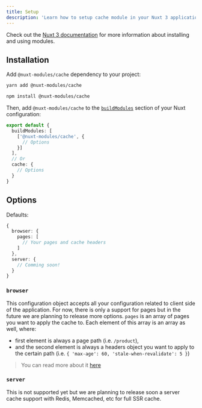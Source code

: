 ```yaml
---
title: Setup
description: 'Learn how to setup cache module in your Nuxt 3 application.'
---
```


Check out the [Nuxt 3 documentation](https://v3.nuxtjs.org/docs/directory-structure/nuxt.config#buildmodules) for more information about installing and using modules.

## Installation

Add `@nuxt-modules/cache` dependency to your project:

<code-group>
  <code-block label="Yarn" active>

```bash
yarn add @nuxt-modules/cache
```

  </code-block>
  <code-block label="NPM">

```bash
npm install @nuxt-modules/cache
```

  </code-block>
</code-group>

Then, add `@nuxt-modules/cache` to the [`buildModules`](https://v3.nuxtjs.org/docs/directory-structure/nuxt.config#buildmodules) section of your Nuxt configuration:

```ts [nuxt.config.js|ts]
export default {
  buildModules: [
    ['@nuxt-modules/cache', {
      // Options
    }]
  ],
  // Or
  cache: {
    // Options
  }
}
```

## Options

Defaults:

```ts
{
  browser: {
    pages: [
      // Your pages and cache headers
    ]
  },
  server: {
    // Comming soon!
  }
}
```

### `browser`

This configuration object accepts all your configuration related to client side of the application. For now, there is only a support for pages but in the future we are planning to release more options. `pages` is an array of pages you want to apply the cache to. Each element of this array is an array as well, where:

* first element is always a page path (i.e. `/product`),
* and the second element is always a headers object you want to apply to the certain path (i.e. `{ 'max-age': 60, 'stale-when-revalidate': 5 }`)

> You can read more about it [here](https://developer.mozilla.org/en-US/docs/Web/HTTP/Headers/Cache-Control)

### `server`

This is not supported yet but we are planning to release soon a server cache support with Redis, Memcached, etc for full SSR cache.
